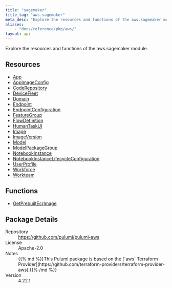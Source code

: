```yaml
---
title: "sagemaker"
title_tag: "aws.sagemaker"
meta_desc: "Explore the resources and functions of the aws.sagemaker module."
aliases:
    - "docs/reference/pkg/aws/"
layout: api
---
```


<!-- WARNING: this file was generated by Pulumi Docs Generator. -->
<!-- Do not edit by hand unless you're certain you know what you are doing! -->

Explore the resources and functions of the aws.sagemaker module.

<h2 id="resources">Resources</h2>
<ul class="api">
    <li><a href="app" title="App"><span class="symbol resource"></span>App</a></li>
    <li><a href="appimageconfig" title="AppImageConfig"><span class="symbol resource"></span>AppImageConfig</a></li>
    <li><a href="coderepository" title="CodeRepository"><span class="symbol resource"></span>CodeRepository</a></li>
    <li><a href="devicefleet" title="DeviceFleet"><span class="symbol resource"></span>DeviceFleet</a></li>
    <li><a href="domain" title="Domain"><span class="symbol resource"></span>Domain</a></li>
    <li><a href="endpoint" title="Endpoint"><span class="symbol resource"></span>Endpoint</a></li>
    <li><a href="endpointconfiguration" title="EndpointConfiguration"><span class="symbol resource"></span>EndpointConfiguration</a></li>
    <li><a href="featuregroup" title="FeatureGroup"><span class="symbol resource"></span>FeatureGroup</a></li>
    <li><a href="flowdefinition" title="FlowDefinition"><span class="symbol resource"></span>FlowDefinition</a></li>
    <li><a href="humantaskui" title="HumanTaskUI"><span class="symbol resource"></span>HumanTaskUI</a></li>
    <li><a href="image" title="Image"><span class="symbol resource"></span>Image</a></li>
    <li><a href="imageversion" title="ImageVersion"><span class="symbol resource"></span>ImageVersion</a></li>
    <li><a href="model" title="Model"><span class="symbol resource"></span>Model</a></li>
    <li><a href="modelpackagegroup" title="ModelPackageGroup"><span class="symbol resource"></span>ModelPackageGroup</a></li>
    <li><a href="notebookinstance" title="NotebookInstance"><span class="symbol resource"></span>NotebookInstance</a></li>
    <li><a href="notebookinstancelifecycleconfiguration" title="NotebookInstanceLifecycleConfiguration"><span class="symbol resource"></span>NotebookInstanceLifecycleConfiguration</a></li>
    <li><a href="userprofile" title="UserProfile"><span class="symbol resource"></span>UserProfile</a></li>
    <li><a href="workforce" title="Workforce"><span class="symbol resource"></span>Workforce</a></li>
    <li><a href="workteam" title="Workteam"><span class="symbol resource"></span>Workteam</a></li>
</ul>

<h2 id="functions">Functions</h2>
<ul class="api">
    <li><a href="getprebuiltecrimage" title="GetPrebuiltEcrImage"><span class="symbol function"></span>GetPrebuiltEcrImage</a></li>
</ul>

<h2 id="package-details">Package Details</h2>
<dl class="package-details">
	<dt>Repository</dt>
	<dd><a href="https://github.com/pulumi/pulumi-aws">https://github.com/pulumi/pulumi-aws</a></dd>
	<dt>License</dt>
	<dd>Apache-2.0</dd>
	<dt>Notes</dt>
	<dd>{{% md %}}This Pulumi package is based on the [`aws` Terraform Provider](https://github.com/terraform-providers/terraform-provider-aws).{{% /md %}}</dd>
	<dt>Version</dt>
	<dd>4.22.1</dd>
</dl>

